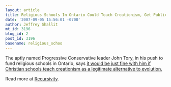 ```yaml
---
layout: article
title: Religious Schools In Ontario Could Teach Creationism, Get Public Funds
date: '2007-09-05 15:56:01 -0700'
author: Jeffrey Shallit
mt_id: 3196
blog_id: 2
post_id: 3196
basename: religious_schoo
---
```

The aptly named Progressive Conservative leader John Tory, in his push to fund religious schools in Ontario, says [it would be just fine with him if Christian schools teach creationism as a legitimate alternative to evolution.](http://canadianpress.google.com/article/ALeqM5hyq0ui4PSajA_BDVRmnek3JPQHMg)

Read more at [Recursivity](http://recursed.blogspot.com/2007/09/stupid-tory-tricks-religious-schools-in.html).
